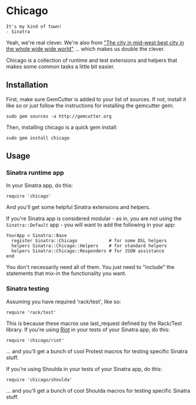 # Chicago

    It's my kind of town!
    - Sinatra

Yeah, we're real clever. We're also from ["The city in mid-west best city in the whole wide wide world"](http://www.azlyrics.com/lyrics/lupefiasco/gogogadgetflow.html) ... which makes us double the clever.

Chicago is a collection of runtime and test extensions and helpers that makes some common tasks a little bit easier.

## Installation

First, make sure GemCutter is added to your list of sources. If not, install it like so or just follow the instructions for installing the gemcutter gem:

    sudo gem sources -a http://gemcutter.org

Then, installing chicago is a quick gem install:

    sudo gem install chicago

## Usage

### Sinatra runtime app

In your Sinatra app, do this:

    require 'chicago'

And you'll get some helpful Sinatra extensions and helpers.

If you're Sinatra app is considered modular - as in, you are not using the `Sinatra::Default` app - you will want to add the following in your app:

    YourApp < Sinatra::Base
      register Sinatra::Chicago            # for some DSL helpers
      helpers Sinatra::Chicago::Helpers    # for standard helpers
      helpers Sinatra::Chicago::Responders # for JSON assistance
    end

You don't necessarily need all of them. You just need to "include" the statements that mix-in the functionality you want.

### Sinatra testing

Assuming you have required 'rack/test', like so:

    require 'rack/test'

This is because these macros use last_request defined by the Rack/Test library. If you're using [Riot](http://github.com/thumblemonks/riot) in your tests of your Sinatra app, do this:

    require 'chicago/riot'

... and you'll get a bunch of cool Protest macros for testing specific Sinatra stuff.

If you're using Shoulda in your tests of your Sinatra app, do this:

    require 'chicago/shoulda'

... and you'll get a bunch of cool Shoulda macros for testing specific Sinatra stuff.
